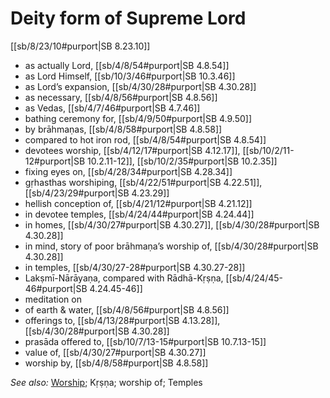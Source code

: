 # Deity form of Supreme Lord

[[sb/8/23/10#purport|SB 8.23.10]]

* as actually Lord, [[sb/4/8/54#purport|SB 4.8.54]]
* as Lord Himself, [[sb/10/3/46#purport|SB 10.3.46]]
* as Lord’s expansion, [[sb/4/30/28#purport|SB 4.30.28]]
* as necessary, [[sb/4/8/56#purport|SB 4.8.56]]
* as Vedas, [[sb/4/7/46#purport|SB 4.7.46]]
* bathing ceremony for, [[sb/4/9/50#purport|SB 4.9.50]]
* by brāhmaṇas, [[sb/4/8/58#purport|SB 4.8.58]]
* compared to hot iron rod, [[sb/4/8/54#purport|SB 4.8.54]]
* devotees worship, [[sb/4/12/17#purport|SB 4.12.17]], [[sb/10/2/11-12#purport|SB 10.2.11-12]], [[sb/10/2/35#purport|SB 10.2.35]]
* fixing eyes on, [[sb/4/28/34#purport|SB 4.28.34]]
* gṛhasthas worshiping, [[sb/4/22/51#purport|SB 4.22.51]], [[sb/4/23/29#purport|SB 4.23.29]]
* hellish conception of, [[sb/4/21/12#purport|SB 4.21.12]]
* in devotee temples, [[sb/4/24/44#purport|SB 4.24.44]]
* in homes, [[sb/4/30/27#purport|SB 4.30.27]], [[sb/4/30/28#purport|SB 4.30.28]]
* in mind, story of poor brāhmaṇa’s worship of, [[sb/4/30/28#purport|SB 4.30.28]]
* in temples, [[sb/4/30/27-28#purport|SB 4.30.27-28]]
* Lakṣmī-Nārāyaṇa, compared with Rādhā-Kṛṣṇa, [[sb/4/24/45-46#purport|SB 4.24.45-46]]
* meditation on
* of earth & water, [[sb/4/8/56#purport|SB 4.8.56]]
* offerings to, [[sb/4/13/28#purport|SB 4.13.28]], [[sb/4/30/28#purport|SB 4.30.28]]
* prasāda offered to, [[sb/10/7/13-15#purport|SB 10.7.13-15]]
* value of, [[sb/4/30/27#purport|SB 4.30.27]]
* worship by, [[sb/4/8/58#purport|SB 4.8.58]]

*See also:* [Worship](entries/worship.md); Kṛṣṇa; worship of; Temples
